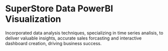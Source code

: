 # SuperStore Data PowerBI Visualization

Incorporated data analysis techniques, specializing in time series analisis, to deliver valuable insights, accurate sales forcasting and interactive dashboard creation, driving business success.
 
